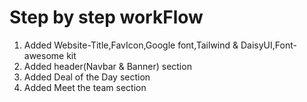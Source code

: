 # Step by step workFlow
1. Added Website-Title,FavIcon,Google font,Tailwind & DaisyUI,Font-awesome kit
2. Added header(Navbar & Banner) section
3. Added Deal of the Day section
4. Added Meet the team section